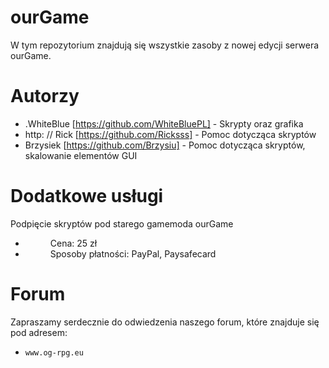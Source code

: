 # ourGame
W tym repozytorium znajdują się wszystkie zasoby z nowej edycji serwera ourGame.

# Autorzy
* .WhiteBlue [https://github.com/WhiteBluePL] - Skrypty oraz grafika
* http: // Rick [https://github.com/Ricksss] - Pomoc dotycząca skryptów
* Brzysiek [https://github.com/Brzysiu] - Pomoc dotycząca skryptów, skalowanie elementów GUI

# Dodatkowe usługi
Podpięcie skryptów pod starego gamemoda ourGame
* <dd>Cena: 25 zł</dd>
* <dd>Sposoby płatności: PayPal, Paysafecard</dd>

# Forum
Zapraszamy serdecznie do odwiedzenia naszego forum, które znajduje się pod adresem:
*     www.og-rpg.eu
